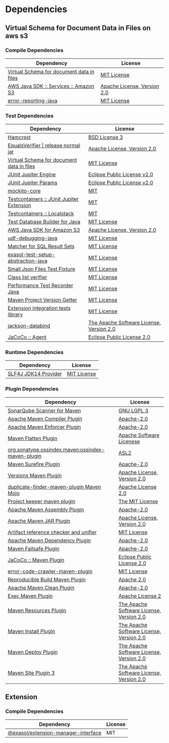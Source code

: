 <!-- @formatter:off -->
# Dependencies

## Virtual Schema for Document Data in Files on aws s3

### Compile Dependencies

| Dependency                                     | License                          |
| ---------------------------------------------- | -------------------------------- |
| [Virtual Schema for document data in files][0] | [MIT License][1]                 |
| [AWS Java SDK :: Services :: Amazon S3][2]     | [Apache License, Version 2.0][3] |
| [error-reporting-java][4]                      | [MIT License][5]                 |

### Test Dependencies

| Dependency                                      | License                                       |
| ----------------------------------------------- | --------------------------------------------- |
| [Hamcrest][6]                                   | [BSD License 3][7]                            |
| [EqualsVerifier \| release normal jar][8]       | [Apache License, Version 2.0][9]              |
| [Virtual Schema for document data in files][0]  | [MIT License][1]                              |
| [JUnit Jupiter Engine][10]                      | [Eclipse Public License v2.0][11]             |
| [JUnit Jupiter Params][10]                      | [Eclipse Public License v2.0][11]             |
| [mockito-core][12]                              | [MIT][13]                                     |
| [Testcontainers :: JUnit Jupiter Extension][14] | [MIT][15]                                     |
| [Testcontainers :: Localstack][14]              | [MIT][15]                                     |
| [Test Database Builder for Java][16]            | [MIT License][17]                             |
| [AWS Java SDK for Amazon S3][2]                 | [Apache License, Version 2.0][3]              |
| [udf-debugging-java][18]                        | [MIT License][19]                             |
| [Matcher for SQL Result Sets][20]               | [MIT License][21]                             |
| [exasol-test-setup-abstraction-java][22]        | [MIT License][23]                             |
| [Small Json Files Test Fixture][24]             | [MIT License][25]                             |
| [Class list verifier][26]                       | [MIT License][27]                             |
| [Performance Test Recorder Java][28]            | [MIT License][29]                             |
| [Maven Project Version Getter][30]              | [MIT License][31]                             |
| [Extension integration tests library][32]       | [MIT License][33]                             |
| [jackson-databind][34]                          | [The Apache Software License, Version 2.0][9] |
| [JaCoCo :: Agent][35]                           | [Eclipse Public License 2.0][36]              |

### Runtime Dependencies

| Dependency                 | License           |
| -------------------------- | ----------------- |
| [SLF4J JDK14 Provider][37] | [MIT License][38] |

### Plugin Dependencies

| Dependency                                              | License                                        |
| ------------------------------------------------------- | ---------------------------------------------- |
| [SonarQube Scanner for Maven][39]                       | [GNU LGPL 3][40]                               |
| [Apache Maven Compiler Plugin][41]                      | [Apache-2.0][9]                                |
| [Apache Maven Enforcer Plugin][42]                      | [Apache-2.0][9]                                |
| [Maven Flatten Plugin][43]                              | [Apache Software Licenese][9]                  |
| [org.sonatype.ossindex.maven:ossindex-maven-plugin][44] | [ASL2][45]                                     |
| [Maven Surefire Plugin][46]                             | [Apache-2.0][9]                                |
| [Versions Maven Plugin][47]                             | [Apache License, Version 2.0][9]               |
| [duplicate-finder-maven-plugin Maven Mojo][48]          | [Apache License 2.0][49]                       |
| [Project keeper maven plugin][50]                       | [The MIT License][51]                          |
| [Apache Maven Assembly Plugin][52]                      | [Apache-2.0][9]                                |
| [Apache Maven JAR Plugin][53]                           | [Apache License, Version 2.0][9]               |
| [Artifact reference checker and unifier][54]            | [MIT License][55]                              |
| [Apache Maven Dependency Plugin][56]                    | [Apache-2.0][9]                                |
| [Maven Failsafe Plugin][57]                             | [Apache-2.0][9]                                |
| [JaCoCo :: Maven Plugin][58]                            | [Eclipse Public License 2.0][36]               |
| [error-code-crawler-maven-plugin][59]                   | [MIT License][60]                              |
| [Reproducible Build Maven Plugin][61]                   | [Apache 2.0][45]                               |
| [Apache Maven Clean Plugin][62]                         | [Apache-2.0][9]                                |
| [Exec Maven Plugin][63]                                 | [Apache License 2][9]                          |
| [Maven Resources Plugin][64]                            | [The Apache Software License, Version 2.0][45] |
| [Maven Install Plugin][65]                              | [The Apache Software License, Version 2.0][45] |
| [Maven Deploy Plugin][66]                               | [The Apache Software License, Version 2.0][45] |
| [Maven Site Plugin 3][67]                               | [The Apache Software License, Version 2.0][45] |

## Extension

### Compile Dependencies

| Dependency                                | License |
| ----------------------------------------- | ------- |
| [@exasol/extension-manager-interface][68] | MIT     |

[0]: https://github.com/exasol/virtual-schema-common-document-files/
[1]: https://github.com/exasol/virtual-schema-common-document-files/blob/main/LICENSE
[2]: https://aws.amazon.com/sdkforjava
[3]: https://aws.amazon.com/apache2.0
[4]: https://github.com/exasol/error-reporting-java/
[5]: https://github.com/exasol/error-reporting-java/blob/main/LICENSE
[6]: http://hamcrest.org/JavaHamcrest/
[7]: http://opensource.org/licenses/BSD-3-Clause
[8]: https://www.jqno.nl/equalsverifier
[9]: https://www.apache.org/licenses/LICENSE-2.0.txt
[10]: https://junit.org/junit5/
[11]: https://www.eclipse.org/legal/epl-v20.html
[12]: https://github.com/mockito/mockito
[13]: https://github.com/mockito/mockito/blob/main/LICENSE
[14]: https://java.testcontainers.org
[15]: http://opensource.org/licenses/MIT
[16]: https://github.com/exasol/test-db-builder-java/
[17]: https://github.com/exasol/test-db-builder-java/blob/main/LICENSE
[18]: https://github.com/exasol/udf-debugging-java/
[19]: https://github.com/exasol/udf-debugging-java/blob/main/LICENSE
[20]: https://github.com/exasol/hamcrest-resultset-matcher/
[21]: https://github.com/exasol/hamcrest-resultset-matcher/blob/main/LICENSE
[22]: https://github.com/exasol/exasol-test-setup-abstraction-java/
[23]: https://github.com/exasol/exasol-test-setup-abstraction-java/blob/main/LICENSE
[24]: https://github.com/exasol/small-json-files-test-fixture/
[25]: https://github.com/exasol/small-json-files-test-fixture/blob/main/LICENSE
[26]: https://github.com/exasol/java-class-list-extractor/
[27]: https://github.com/exasol/java-class-list-extractor/blob/main/LICENSE
[28]: https://github.com/exasol/performance-test-recorder-java/
[29]: https://github.com/exasol/performance-test-recorder-java/blob/main/LICENSE
[30]: https://github.com/exasol/maven-project-version-getter/
[31]: https://github.com/exasol/maven-project-version-getter/blob/main/LICENSE
[32]: https://github.com/exasol/extension-manager/
[33]: https://github.com/exasol/extension-manager/blob/main/LICENSE
[34]: https://github.com/FasterXML/jackson
[35]: https://www.eclemma.org/jacoco/index.html
[36]: https://www.eclipse.org/legal/epl-2.0/
[37]: http://www.slf4j.org
[38]: http://www.opensource.org/licenses/mit-license.php
[39]: http://sonarsource.github.io/sonar-scanner-maven/
[40]: http://www.gnu.org/licenses/lgpl.txt
[41]: https://maven.apache.org/plugins/maven-compiler-plugin/
[42]: https://maven.apache.org/enforcer/maven-enforcer-plugin/
[43]: https://www.mojohaus.org/flatten-maven-plugin/
[44]: https://sonatype.github.io/ossindex-maven/maven-plugin/
[45]: http://www.apache.org/licenses/LICENSE-2.0.txt
[46]: https://maven.apache.org/surefire/maven-surefire-plugin/
[47]: https://www.mojohaus.org/versions/versions-maven-plugin/
[48]: https://basepom.github.io/duplicate-finder-maven-plugin
[49]: http://www.apache.org/licenses/LICENSE-2.0.html
[50]: https://github.com/exasol/project-keeper/
[51]: https://github.com/exasol/project-keeper/blob/main/LICENSE
[52]: https://maven.apache.org/plugins/maven-assembly-plugin/
[53]: https://maven.apache.org/plugins/maven-jar-plugin/
[54]: https://github.com/exasol/artifact-reference-checker-maven-plugin/
[55]: https://github.com/exasol/artifact-reference-checker-maven-plugin/blob/main/LICENSE
[56]: https://maven.apache.org/plugins/maven-dependency-plugin/
[57]: https://maven.apache.org/surefire/maven-failsafe-plugin/
[58]: https://www.jacoco.org/jacoco/trunk/doc/maven.html
[59]: https://github.com/exasol/error-code-crawler-maven-plugin/
[60]: https://github.com/exasol/error-code-crawler-maven-plugin/blob/main/LICENSE
[61]: http://zlika.github.io/reproducible-build-maven-plugin
[62]: https://maven.apache.org/plugins/maven-clean-plugin/
[63]: https://www.mojohaus.org/exec-maven-plugin
[64]: http://maven.apache.org/plugins/maven-resources-plugin/
[65]: http://maven.apache.org/plugins/maven-install-plugin/
[66]: http://maven.apache.org/plugins/maven-deploy-plugin/
[67]: http://maven.apache.org/plugins/maven-site-plugin/
[68]: https://registry.npmjs.org/@exasol/extension-manager-interface/-/extension-manager-interface-0.3.0.tgz
